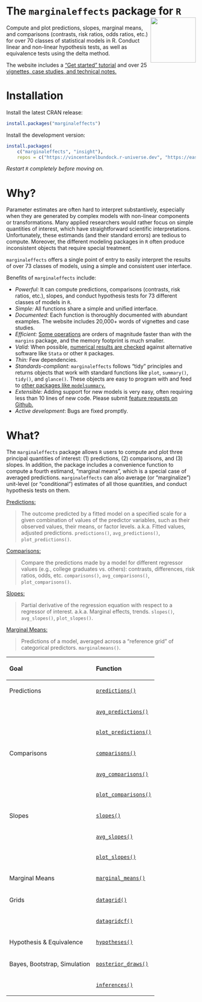 
# The `marginaleffects` package for `R` <img src="https://user-images.githubusercontent.com/987057/134899484-e3392510-2e94-4c39-9830-53356fa5feed.png" align="right" alt="" width="120" />

<!--
[![Codecov test coverage](https://codecov.io/gh/vincentarelbundock/marginaleffects/branch/main/graph/badge.svg)](https://app.codecov.io/gh/vincentarelbundock/marginaleffects?branch=main)
[![R-CMD-check](https://github/To cl.com/vincentarelbundock/marginaleffects/workflows/R-CMD-check/badge.svg)](https://github.com/vincentarelbundock/marginaleffects/actions)
[![CRAN status](https://www.r-pkg.org/badges/version/marginaleffects)](https://CRAN.R-project.org/package=marginaleffects)
[![status](https://tinyverse.netlify.com/badge/marginaleffects)](https://CRAN.R-project.org/package=marginaleffects)
-->

Compute and plot predictions, slopes, marginal means, and comparisons
(contrasts, risk ratios, odds ratios, etc.) for over 70 classes of
statistical models in R. Conduct linear and non-linear hypothesis tests,
as well as equivalence tests using the delta method.

The website includes a [“Get started”
tutorial](https://vincentarelbundock.github.io/marginaleffects/articles/marginaleffects.html)
and over 25 [vignettes, case studies, and technical
notes.](https://vincentarelbundock.github.io/marginaleffects/articles/index.html)

# Installation

Install the latest CRAN release:

``` r
install.packages("marginaleffects")
```

Install the development version:

``` r
install.packages(
    c("marginaleffects", "insight"),
    repos = c("https://vincentarelbundock.r-universe.dev", "https://easystats.r-universe.dev"))
```

*Restart `R` completely before moving on.*

# Why?

Parameter estimates are often hard to interpret substantively,
especially when they are generated by complex models with non-linear
components or transformations. Many applied researchers would rather
focus on simple quantities of interest, which have straightforward
scientific interpretations. Unfortunately, these estimands (and their
standard errors) are tedious to compute. Moreover, the different
modeling packages in `R` often produce inconsistent objects that require
special treatment.

`marginaleffects` offers a single point of entry to easily interpret the
results of over 73 classes of models, using a simple and consistent user
interface.

Benefits of `marginaleffects` include:

  - *Powerful:* It can compute predictions, comparisons (contrasts, risk
    ratios, etc.), slopes, and conduct hypothesis tests for 73 different
    classes of models in `R`.
  - *Simple:* All functions share a simple and unified interface.
  - *Documented*: Each function is thoroughly documented with abundant
    examples. The website includes 20,000+ words of vignettes and case
    studies.
  - *Efficient:* [Some
    operations](https://vincentarelbundock.github.io/marginaleffects/articles/performance.html)
    are orders of magnitude faster than with the `margins` package, and
    the memory footprint is much smaller.
  - *Valid:* When possible, [numerical results are
    checked](https://vincentarelbundock.github.io/marginaleffects/articles/supported_models.html)
    against alternative software like `Stata` or other `R` packages.
  - *Thin:* Few dependencies.
  - *Standards-compliant:* `marginaleffects` follows “tidy” principles
    and returns objects that work with standard functions like `plot`,
    `summary()`, `tidy()`, and `glance()`. These objects are easy to
    program with and feed to [other packages like
    `modelsummary`.](https://vincentarelbundock.github.io/marginaleffects/)
  - *Extensible:* Adding support for new models is very easy, often
    requiring less than 10 lines of new code. Please submit [feature
    requests on
    Github.](https://github.com/vincentarelbundock/marginaleffects/issues)
  - *Active development*: Bugs are fixed promptly.

# What?

The `marginaleffects` package allows `R` users to compute and plot three
principal quantities of interest: (1) predictions, (2) comparisons, and
(3) slopes. In addition, the package includes a convenience function to
compute a fourth estimand, “marginal means”, which is a special case of
averaged predictions. `marginaleffects` can also average (or
“marginalize”) unit-level (or “conditional”) estimates of all those
quantities, and conduct hypothesis tests on them.

[Predictions:](https://vincentarelbundock.github.io/marginaleffects/articles/predictions.html)

> The outcome predicted by a fitted model on a specified scale for a
> given combination of values of the predictor variables, such as their
> observed values, their means, or factor levels. a.k.a. Fitted values,
> adjusted predictions. `predictions()`, `avg_predictions()`,
> `plot_predictions()`.

[Comparisons:](https://vincentarelbundock.github.io/marginaleffects/articles/comparisons.html)

> Compare the predictions made by a model for different regressor values
> (e.g., college graduates vs. others): contrasts, differences, risk
> ratios, odds, etc. `comparisons()`, `avg_comparisons()`,
> `plot_comparisons()`.

[Slopes:](https://vincentarelbundock.github.io/marginaleffects/articles/slopes.html)

> Partial derivative of the regression equation with respect to a
> regressor of interest. a.k.a. Marginal effects, trends. `slopes()`,
> `avg_slopes()`, `plot_slopes()`.

[Marginal
Means:](https://vincentarelbundock.github.io/marginaleffects/articles/marginalmeans.html)

> Predictions of a model, averaged across a “reference grid” of
> categorical predictors. `marginalmeans()`.

<table>

<thead>

<tr>

<th style="text-align:left;">

Goal

</th>

<th style="text-align:left;">

Function

</th>

</tr>

</thead>

<tbody>

<tr>

<td style="text-align:left;">

Predictions

</td>

<td style="text-align:left;">

[`predictions()`](https://vincentarelbundock.github.io/marginaleffects/reference/comparisons.html)

</td>

</tr>

<tr>

<td style="text-align:left;">

</td>

<td style="text-align:left;">

[`avg_predictions()`](https://vincentarelbundock.github.io/marginaleffects/reference/comparisons.html)

</td>

</tr>

<tr>

<td style="text-align:left;">

</td>

<td style="text-align:left;">

[`plot_predictions()`](https://vincentarelbundock.github.io/marginaleffects/reference/plot_comparisons.html)

</td>

</tr>

<tr>

<td style="text-align:left;">

Comparisons

</td>

<td style="text-align:left;">

[`comparisons()`](https://vincentarelbundock.github.io/marginaleffects/reference/comparisons.html)

</td>

</tr>

<tr>

<td style="text-align:left;">

</td>

<td style="text-align:left;">

[`avg_comparisons()`](https://vincentarelbundock.github.io/marginaleffects/reference/avg_comparisons.html)

</td>

</tr>

<tr>

<td style="text-align:left;">

</td>

<td style="text-align:left;">

[`plot_comparisons()`](https://vincentarelbundock.github.io/marginaleffects/reference/plot_comparisons.html)

</td>

</tr>

<tr>

<td style="text-align:left;">

Slopes

</td>

<td style="text-align:left;">

[`slopes()`](https://vincentarelbundock.github.io/marginaleffects/reference/slopes.html)

</td>

</tr>

<tr>

<td style="text-align:left;">

</td>

<td style="text-align:left;">

[`avg_slopes()`](https://vincentarelbundock.github.io/marginaleffects/reference/slopes.html)

</td>

</tr>

<tr>

<td style="text-align:left;">

</td>

<td style="text-align:left;">

[`plot_slopes()`](https://vincentarelbundock.github.io/marginaleffects/reference/plot_slopes.html)

</td>

</tr>

<tr>

<td style="text-align:left;">

Marginal Means

</td>

<td style="text-align:left;">

[`marginal_means()`](https://vincentarelbundock.github.io/marginaleffects/reference/marginal_means.html)

</td>

</tr>

<tr>

<td style="text-align:left;">

Grids

</td>

<td style="text-align:left;">

[`datagrid()`](https://vincentarelbundock.github.io/marginaleffects/reference/datagrid.html)

</td>

</tr>

<tr>

<td style="text-align:left;">

</td>

<td style="text-align:left;">

[`datagridcf()`](https://vincentarelbundock.github.io/marginaleffects/reference/datagrid.html)

</td>

</tr>

<tr>

<td style="text-align:left;">

Hypothesis & Equivalence

</td>

<td style="text-align:left;">

[`hypotheses()`](https://vincentarelbundock.github.io/marginaleffects/reference/hypotheses.html)

</td>

</tr>

<tr>

<td style="text-align:left;">

Bayes, Bootstrap, Simulation

</td>

<td style="text-align:left;">

[`posterior_draws()`](https://vincentarelbundock.github.io/marginaleffects/reference/inferences.html)

</td>

</tr>

<tr>

<td style="text-align:left;">

</td>

<td style="text-align:left;">

[`inferences()`](https://vincentarelbundock.github.io/marginaleffects/reference/inferences.html)

</td>

</tr>

</tbody>

</table>
